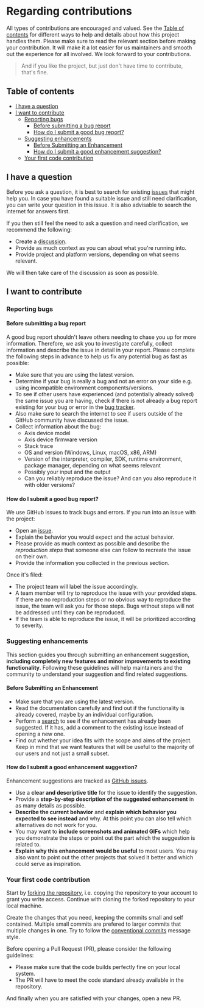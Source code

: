 <!-- omit in toc -->
# Regarding contributions

All types of contributions are encouraged and valued. See the
[Table of contents](#table-of-contents) for different ways to help and details
about how this project handles them. Please make sure to read the relevant
section before making your contribution. It will make it a lot easier for us
maintainers and smooth out the experience for all involved. We look forward to
your contributions.

> And if you like the project, but just don't have time to contribute, that's
> fine.

<!-- omit in toc -->
## Table of contents

- [I have a question](#i-have-a-question)
- [I want to contribute](#i-want-to-contribute)
  - [Reporting bugs](#reporting-bugs)
    - [Before submitting a bug report](#before-submitting-a-bug-report)
    - [How do I submit a good bug report?](#how-do-i-submit-a-good-bug-report)
  - [Suggesting enhancements](#suggesting-enhancements)
    - [Before Submitting an Enhancement](#before-submitting-an-enhancement)
    - [How do I submit a good enhancement suggestion?](#how-do-i-submit-a-good-enhancement-suggestion)
  - [Your first code contribution](#your-first-code-contribution)

## I have a question

Before you ask a question, it is best to search for existing [issues][issues]
that might help you. In case you have found a suitable issue and still need
clarification, you can write your question in this issue. It is also advisable
to search the internet for answers first.

If you then still feel the need to ask a question and need clarification, we
recommend the following:

- Create a [discussion][discussions_new].
- Provide as much context as you can about what you're running into.
- Provide project and platform versions, depending on what seems relevant.

We will then take care of the discussion as soon as possible.

## I want to contribute

### Reporting bugs

#### Before submitting a bug report

A good bug report shouldn't leave others needing to chase you up for more
information. Therefore, we ask you to investigate carefully, collect information
and describe the issue in detail in your report. Please complete the following
steps in advance to help us fix any potential bug as fast as possible:

- Make sure that you are using the latest version.
- Determine if your bug is really a bug and not an error on your side e.g. using
  incompatible environment components/versions.
- To see if other users have experienced (and potentially already solved) the
  same issue you are having, check if there is not already a bug report existing
  for your bug or error in the [bug tracker][issues_bugs].
- Also make sure to search the internet to see if users outside of the GitHub
  community have discussed the issue.
- Collect information about the bug:
  - Axis device model
  - Axis device firmware version
  - Stack trace
  - OS and version (Windows, Linux, macOS, x86, ARM)
  - Version of the interpreter, compiler, SDK, runtime environment, package
    manager, depending on what seems relevant
  - Possibly your input and the output
  - Can you reliably reproduce the issue? And can you also reproduce it with
    older versions?

#### How do I submit a good bug report?

We use GitHub issues to track bugs and errors. If you run into an issue with the
project:

- Open an [issue][issues_new].
- Explain the behavior you would expect and the actual behavior.
- Please provide as much context as possible and describe the _reproduction
  steps_ that someone else can follow to recreate the issue on their own.
- Provide the information you collected in the previous section.

Once it's filed:

- The project team will label the issue accordingly.
- A team member will try to reproduce the issue with your provided steps. If
  there are no reproduction steps or no obvious way to reproduce the issue, the
  team will ask you for those steps. Bugs without steps will not be addressed
  until they can be reproduced.
- If the team is able to reproduce the issue, it will be prioritized according
  to severity.

### Suggesting enhancements

This section guides you through submitting an enhancement suggestion,
**including completely new features and minor improvements to existing
functionality**. Following these guidelines will help maintainers and the
community to understand your suggestion and find related suggestions.

#### Before Submitting an Enhancement

- Make sure that you are using the latest version.
- Read the documentation carefully and find out if the functionality is already
  covered, maybe by an individual configuration.
- Perform a [search][issues] to see if the enhancement has already been
  suggested. If it has, add a comment to the existing issue instead of opening a
  new one.
- Find out whether your idea fits with the scope and aims of the project. Keep
  in mind that we want features that will be useful to the majority of our users
  and not just a small subset.

#### How do I submit a good enhancement suggestion?

Enhancement suggestions are tracked as [GitHub issues][issues].

- Use a **clear and descriptive title** for the issue to identify the
  suggestion.
- Provide a **step-by-step description of the suggested enhancement** in as many
  details as possible.
- **Describe the current behavior** and **explain which behavior you expected to
  see instead** and why. At this point you can also tell which alternatives do
  not work for you.
- You may want to **include screenshots and animated GIFs** which help you
  demonstrate the steps or point out the part which the suggestion is related
  to.
- **Explain why this enhancement would be useful** to most users. You may also
  want to point out the other projects that solved it better and which could
  serve as inspiration.

### Your first code contribution

Start by
[forking the repository](https://docs.github.com/github/getting-started-with-github/fork-a-repo),
i.e. copying the repository to your account to grant you write access. Continue
with cloning the forked repository to your local machine.

Create the changes that you need, keeping the commits small and self contained.
Multiple small commits are prefered to larger commits that multiple changes in
one. Try to follow the
[conventional commits](https://www.conventionalcommits.org) message style.

Before opening a Pull Request (PR), please consider the following guidelines:

- Please make sure that the code builds perfectly fine on your local system.
- The PR will have to meet the code standard already available in the
  repository.

And finally when you are satisfied with your changes, open a new PR.

<!-- markdownlint-disable MD034 -->

[issues]: https://github.com/AxisCommunications/docker-caddy-bundle/issues
[issues_new]:
  https://github.com/AxisCommunications/docker-caddy-bundle/issues/new
[issues_bugs]:
  https://github.com/AxisCommunications/docker-caddy-bundle/issues?q=label%3Abug
[discussions]:
  https://github.com/AxisCommunications/docker-caddy-bundle/discussions
[discussions_new]:
  https://github.com/AxisCommunications/docker-caddy-bundle/discussions/new

<!-- markdownlint-enable MD034 -->
